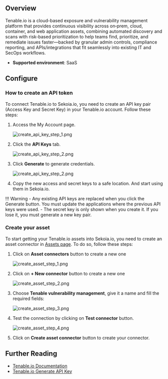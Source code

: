 
## Overview

Tenable.io is a cloud-based exposure and vulnerability management platform that provides continuous visibility across on‑prem, cloud, container, and web application assets, combining automated discovery and scans with risk-based prioritization to help teams find, prioritize, and remediate issues faster—backed by granular admin controls, compliance reporting, and APIs/integrations that fit seamlessly into existing IT and SecOps workflows.

- **Supported environment**: SaaS

## Configure

### How to create an API token

To connect Tenable.io to Sekoia.io, you need to create an API key pair (Access Key and Secret Key) in your Tenable.io account. Follow these steps:

1. Access the My Account page.

    ![create_api_key_step_1.png](/assets/operation_center/asset_connectors/vulnerability/tenable/tenable_account_page.png)

2. Click the **API Keys** tab.

    ![create_api_key_step_2.png](/assets/operation_center/asset_connectors/vulnerability/tenable/api_key_button.png)

3. Click **Generate** to generate credentials.

    ![create_api_key_step_2.png](/assets/operation_center/asset_connectors/vulnerability/tenable/generate_api_key.png)

4. Copy the new access and secret keys to a safe location. And start using them in Sekoia.io.

!!! Warning
    - Any existing API keys are replaced when you click the Generate button. You must update the applications where the previous API keys were used.
    - The secret key is only shown when you create it. If you lose it, you must generate a new key pair.


### Create your asset

To start getting your Tenable.io assets into Sekoia.io, you need to create an asset connector in [Assets page](https://app.sekoia.io/assets). To do so, follow these steps:

1. Click on **Asset connectors** button to create a new one

    ![create_asset_step_1.png](/assets/operation_center/asset_connectors/vulnerability/tenable/asset_connector_button.png)

2. Click on **+ New connector** button to create a new one
    
    ![create_asset_step_2.png](/assets/operation_center/asset_connectors/vulnerability/tenable/new_connector_button.png)

3. Choose **Tenable vulnerability management**, give it a name and fill the required fields:

    ![create_asset_step_3.png](/assets/operation_center/asset_connectors/vulnerability/tenable/tenable_asset_connector.png)

4. Test the connection by clicking on **Test connector** button.

    ![create_asset_step_4.png](/assets/operation_center/asset_connectors/vulnerability/tenable/create_asset_connector.png)

5. Click on **Create asset connector** button to create your connector.


## Further Reading
- [Tenable.io Documentation](https://docs.tenable.com/tenableio/)
- [Tenable.io Generate API Key](https://docs.tenable.com/vulnerability-management/Content/Settings/my-account/GenerateAPIKey.htm)

